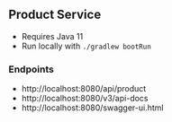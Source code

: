 ## Product Service
* Requires Java 11
* Run locally with `./gradlew bootRun`

### Endpoints
* http://localhost:8080/api/product
* http://localhost:8080/v3/api-docs
* http://localhost:8080/swagger-ui.html

